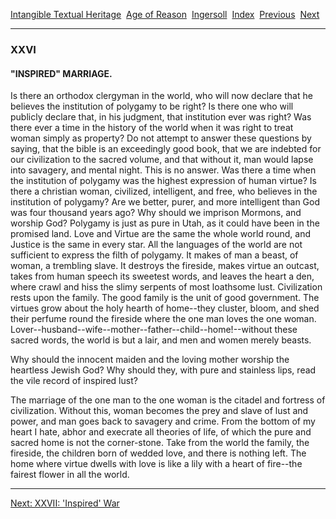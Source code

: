 [Intangible Textual Heritage](../../../index)  [Age of
Reason](../../index)  [Ingersoll](../index)  [Index](index) 
[Previous](i0121)  [Next](i0123) 

------------------------------------------------------------------------

### XXVI

#### "INSPIRED" MARRIAGE.

Is there an orthodox clergyman in the world, who will now declare that
he believes the institution of polygamy to be right? Is there one who
will publicly declare that, in his judgment, that institution ever was
right? Was there ever a time in the history of the world when it was
right to treat woman simply as property? Do not attempt to answer these
questions by saying, that the bible is an exceedingly good book, that we
are indebted for our civilization to the sacred volume, and that without
it, man would lapse into savagery, and mental night. This is no answer.
Was there a time when the institution of polygamy was the highest
expression of human virtue? Is there a christian woman, civilized,
intelligent, and free, who believes in the institution of polygamy? Are
we better, purer, and more intelligent than God was four thousand years
ago? Why should we imprison Mormons, and worship God? Polygamy is just
as pure in Utah, as it could have been in the promised land. Love and
Virtue are the same the whole world round, and Justice is the same in
every star. All the languages of the world are not sufficient to express
the filth of polygamy. It makes of man a beast, of woman, a trembling
slave. It destroys the fireside, makes virtue an outcast, takes from
human speech its sweetest words, and leaves the heart a den, where crawl
and hiss the slimy serpents of most loathsome lust. Civilization rests
upon the family. The good family is the unit of good government. The
virtues grow about the holy hearth of home--they cluster, bloom, and
shed their perfume round the fireside where the one man loves the one
woman. Lover--husband--wife--mother--father--child--home!--without these
sacred words, the world is but a lair, and men and women merely beasts.

Why should the innocent maiden and the loving mother worship the
heartless Jewish God? Why should they, with pure and stainless lips,
read the vile record of inspired lust?

The marriage of the one man to the one woman is the citadel and fortress
of civilization. Without this, woman becomes the prey and slave of lust
and power, and man goes back to savagery and crime. From the bottom of
my heart I hate, abhor and execrate all theories of life, of which the
pure and sacred home is not the corner-stone. Take from the world the
family, the fireside, the children born of wedded love, and there is
nothing left. The home where virtue dwells with love is like a lily with
a heart of fire--the fairest flower in all the world.

------------------------------------------------------------------------

[Next: XXVII: 'Inspired' War](i0123)
